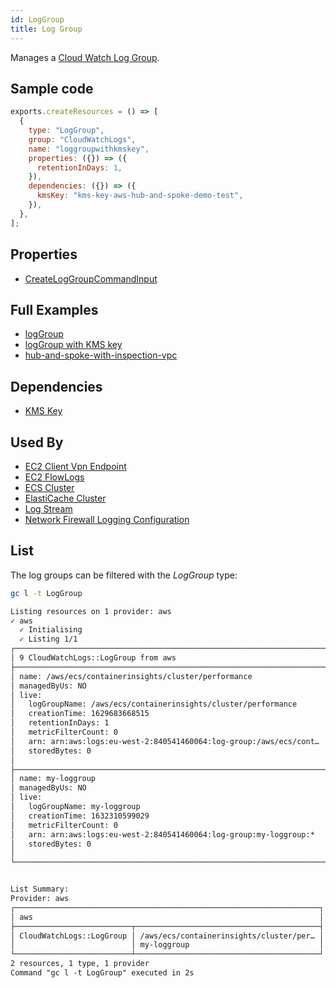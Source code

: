 ```yaml
---
id: LogGroup
title: Log Group
---
```


Manages a [Cloud Watch Log Group](https://console.aws.amazon.com/cloudwatch/home?#logsV2:log-groups).

## Sample code

```js
exports.createResources = () => [
  {
    type: "LogGroup",
    group: "CloudWatchLogs",
    name: "loggroupwithkmskey",
    properties: ({}) => ({
      retentionInDays: 1,
    }),
    dependencies: ({}) => ({
      kmsKey: "kms-key-aws-hub-and-spoke-demo-test",
    }),
  },
];
```

## Properties

- [CreateLogGroupCommandInput](https://docs.aws.amazon.com/AWSJavaScriptSDK/v3/latest/clients/client-cloudwatch-logs/interfaces/createloggroupcommandinput.html)

## Full Examples

- [logGroup](https://github.com/grucloud/grucloud/tree/main/examples/aws/CloudWatchLogs/logs)
- [logGroup with KMS key](https://github.com/grucloud/grucloud/tree/main/examples/aws/CloudWatchLogs/loggroup-key)
- [hub-and-spoke-with-inspection-vpc](https://github.com/grucloud/grucloud/blob/main/examples/aws/aws-samples/hub-and-spoke-with-inspection-vpc)

## Dependencies

- [KMS Key](../KMS/Key.md)

## Used By

- [EC2 Client Vpn Endpoint](../EC2/ClientVpnEndpoint.md)
- [EC2 FlowLogs](../EC2/FlowLogs.md)
- [ECS Cluster](../ECS/Cluster.md)
- [ElastiCache Cluster](../ElastiCache/Cluster.md)
- [Log Stream](./LogStream.md)
- [Network Firewall Logging Configuration](../NetworkFirewall/LoggingConfiguration.md)

## List

The log groups can be filtered with the _LogGroup_ type:

```sh
gc l -t LogGroup
```

```txt
Listing resources on 1 provider: aws
✓ aws
  ✓ Initialising
  ✓ Listing 1/1
┌─────────────────────────────────────────────────────────────────────┐
│ 9 CloudWatchLogs::LogGroup from aws                                 │
├─────────────────────────────────────────────────────────────────────┤
│ name: /aws/ecs/containerinsights/cluster/performance                │
│ managedByUs: NO                                                     │
│ live:                                                               │
│   logGroupName: /aws/ecs/containerinsights/cluster/performance      │
│   creationTime: 1629683668515                                       │
│   retentionInDays: 1                                                │
│   metricFilterCount: 0                                              │
│   arn: arn:aws:logs:eu-west-2:840541460064:log-group:/aws/ecs/cont… │
│   storedBytes: 0                                                    │
│                                                                     │
├─────────────────────────────────────────────────────────────────────┤
│ name: my-loggroup                                                   │
│ managedByUs: NO                                                     │
│ live:                                                               │
│   logGroupName: my-loggroup                                         │
│   creationTime: 1632310599029                                       │
│   metricFilterCount: 0                                              │
│   arn: arn:aws:logs:eu-west-2:840541460064:log-group:my-loggroup:*  │
│   storedBytes: 0                                                    │
│                                                                     │
└─────────────────────────────────────────────────────────────────────┘


List Summary:
Provider: aws
┌────────────────────────────────────────────────────────────────────┐
│ aws                                                                │
├──────────────────────────┬─────────────────────────────────────────┤
│ CloudWatchLogs::LogGroup │ /aws/ecs/containerinsights/cluster/per… │
│                          │ my-loggroup                             │
└──────────────────────────┴─────────────────────────────────────────┘
2 resources, 1 type, 1 provider
Command "gc l -t LogGroup" executed in 2s
```
